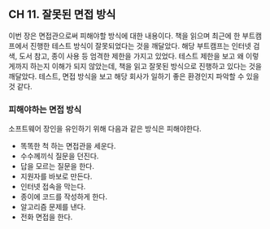 ## CH 11. 잘못된 면접 방식
이번 장은 면접관으로써 피해야할 방식에 대한 내용이다. 책을 읽으며 최근에 한 부트캠프에서 진행한 테스트 방식이 잘못되었다는 것을 깨달았다. 해당 부트캠프는 인터넷 검색, 도서 참고, 종이 사용 등 엄격한 제한을 가지고 있었다. 테스트 제한을 보고 왜 이렇게까지 하는지 이해가 되지 않았는데, 책을 읽고 잘못된 방식으로 진행하고 있다는 것을 깨달았다. 테스트, 면접 방식을 보고 해당 회사가 일하기 좋은 환경인지 파악할 수 있을 것 같다.

### 피해야하는 면접 방식
소프트웨어 장인을 유인하기 위해 다음과 같은 방식은 피해야한다.
- 똑똑한 척 하는 면접관을 세운다.
- 수수께끼식 질문을 던진다.
- 답을 모르는 질문을 한다.
- 지원자를 바보로 만든다.
- 인터넷 접속을 막는다.
- 종이에 코드를 작성하게 한다.
- 알고리즘 문제를 낸다.
- 전화 면접을 한다.